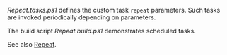 
*Repeat.tasks.ps1* defines the custom task `repeat` parameters.
Such tasks are invoked periodically depending on parameters.

The build script *Repeat.build.ps1* demonstrates scheduled tasks.

See also [Repeat](../Repeat).
